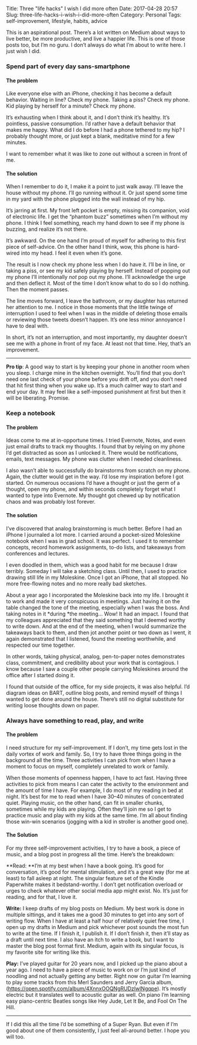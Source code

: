 Title: Three "life hacks" I wish I did more often
Date: 2017-04-28 20:57
Slug: three-life-hacks-i-wish-i-did-more-often
Category: Personal
Tags: self-improvement, lifestyle, habits, advice

This is an aspirational post. There’s a lot written on Medium about ways to live better, be more productive, and live a happier life. This is one of those posts too, but I’m no guru. I don’t always do what I’m about to write here. I just wish I did.

### Spend part of every day sans-smartphone

#### The problem

Like everyone else with an iPhone, checking it has become a default behavior. Waiting in line? Check my phone. Taking a piss? Check my phone. Kid playing by herself for a minute? Check my phone.

It’s exhausting when I think about it, and I don’t think it’s healthy. It’s pointless, passive consumption. I’d rather have a default behavior that makes me happy. What did I do before I had a phone tethered to my hip? I probably thought more, or just kept a blank, meditative mind for a few minutes.

I want to remember what it was like to zone out without a screen in front of me.

#### The solution

When I remember to do it, I make it a point to just walk away. I’ll leave the house without my phone. I’ll go running without it. Or just spend some time in my yard with the phone plugged into the wall instead of my hip.

It’s jarring at first. My front left pocket is empty, missing its companion, void of electronic life. I get the “phantom buzz” sometimes when I’m without my phone. I think I feel something, reach my hand down to see if my phone is buzzing, and realize it’s not there.

It’s awkward. On the one hand I’m proud of myself for adhering to this first piece of self-advice. On the other hand I think, wow, this phone is hard-wired into my head. I feel it even when it’s gone.

The result is I now check my phone less when I do have it. I’ll be in line, or taking a piss, or see my kid safely playing by herself. Instead of popping out my phone I’ll intentionally *not* pop out my phone. I’ll acknowledge the urge and then deflect it. Most of the time I don’t know what to do so I do nothing. Then the moment passes.

The line moves forward, I leave the bathroom, or my daughter has returned her attention to me. I notice in those moments that the little twinge of interruption I used to feel when I was in the middle of deleting those emails or reviewing those tweets doesn’t happen. It’s one less minor annoyance I have to deal with.

In short, it’s not an interruption, and most importantly, my daughter doesn’t see me with a phone in front of my face. At least not that time. Hey, that’s an improvement.

---

**Pro tip**: A good way to start is by keeping your phone in another room when you sleep. I charge mine in the kitchen overnight. You’ll find that you don’t need one last check of your phone before you drift off, and you don’t need that hit first thing when you wake up. It’s a much calmer way to start and end your day. It may feel like a self-imposed punishment at first but then it will be liberating. Promise.

### Keep a notebook

#### The problem

Ideas come to me at in-opportune times. I tried Evernote, Notes, and even just email drafts to track my thoughts. I found that by relying on my phone I’d get distracted as soon as I unlocked it. There would be notifications, emails, text messages. My phone was clutter when I needed cleanliness.

I also wasn’t able to successfully do brainstorms from scratch on my phone. Again, the clutter would get in the way. I’d lose my inspiration before I got started. On numerous occasions I’d have a thought or just the germ of a thought, open my phone, and within seconds completely forget what I wanted to type into Evernote. My thought got chewed up by notification chaos and was probably lost forever.

#### The solution

I’ve discovered that analog brainstorming is much better. Before I had an iPhone I journaled a lot more. I carried around a pocket-sized Moleskine notebook when I was in grad school. It was perfect. I used it to remember concepts, record homework assignments, to-do lists, and takeaways from conferences and lectures.

I even doodled in them, which was a good habit for me because I draw terribly. Someday I will take a sketching class. Until then, I used to practice drawing still life in my Moleskine. Once I got an iPhone, that all stopped. No more free-flowing notes and no more really bad sketches.

About a year ago I incorporated the Moleskine back into my life. I brought it to work and made it very conspicuous in meetings. Just having it on the table changed the tone of the meeting, especially when I was the boss. And taking notes in it *during *the meeting... Wow! It had an impact. I found that my colleagues appreciated that they said something that I deemed worthy to write down. And at the end of the meeting, when I would summarize the takeaways back to them, and then jot another point or two down as I went, it again demonstrated that I listened, found the meeting worthwhile, and respected our time together.

In other words, taking physical, analog, pen-to-paper notes demonstrates class, commitment, and credibility about your work that is contagious. I know because I saw a couple other people carrying Moleskines around the office after I started doing it.

I found that outside of the office, for my side projects, it was also helpful. I’d diagram ideas on BART, outline blog posts, and remind myself of things I wanted to get done around the house. There’s still no digital substitute for writing loose thoughts down on paper.

### Always have something to read, play, and write

#### The problem

I need structure for my self-improvement. If I don’t, my time gets lost in the daily vortex of work and family. So, I try to have three things going in the background all the time. Three activities I can pick from when I have a moment to focus on myself, completely unrelated to work or family.

When those moments of openness happen, I have to act fast. Having three activities to pick from means I can cater the activity to the environment and the amount of time I have. For example, I do most of my reading in bed at night. It’s best for me to read when I have 30–40 minutes of concentrated quiet. Playing music, on the other hand, can fit in smaller chunks, sometimes while my kids are playing. Often they’ll join me so I get to practice music and play with my kids at the same time. I’m all about finding those win-win scenarios (jogging with a kid in stroller is another good one).

#### The Solution

For my three self-improvement activities, I try to have a book, a piece of music, and a blog post in progress all the time. Here’s the breakdown:

**Read: **I’m at my best when I have a book going. It’s good for conversation, it’s good for mental stimulation, and it’s a great way (for me at least) to fall asleep at night. The singular feature set of the Kindle Paperwhite makes it bedstand-worthy. I don’t get notification overload or urges to check whatever other social media app might exist. No. It’s just for reading, and for that, I love it.

**Write:** I keep drafts of my blog posts on Medium. My best work is done in multiple sittings, and it takes me a good 30 minutes to get into any sort of writing flow. When I have at least a half hour of relatively quiet free time, I open up my drafts in Medium and pick whichever post sounds the most fun to write at the time. If I finish it, I publish it. If I don’t finish it, then it’ll stay as a draft until next time. I also have an itch to write a book, but I want to master the blog post format first. Medium, again with its singular focus, is my favorite site for writing like this.

**Play:** I’ve played guitar for 20 years now, and I picked up the piano about a year ago. I need to have a piece of music to work on or I’m just kind of noodling and not actually getting any better. Right now on guitar I’m learning to play some tracks from this Merl Saunders and Jerry Garcia album, (https://open.spotify.com/album/4XnnxOOQNgRUDzIwlNgqpe). It’s mostly electric but it translates well to acoustic guitar as well. On piano I’m learning easy piano-centric Beatles songs like Hey Jude, Let It Be, and Fool On The Hill.

---

If I did this all the time I’d be something of a Super Ryan. But even if I’m good about one of them consistently, I just feel all-around better. I hope you will too.